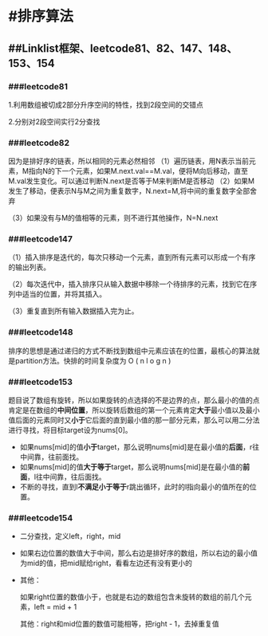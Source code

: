 # #排序算法

## ##Linklist框架、leetcode81、82、147、148、153、154

### ###leetcode81

1.利用数组被切成2部分升序空间的特性，找到2段空间的交错点

2.分别对2段空间实行2分查找

### ###leetcode82

因为是排好序的链表，所以相同的元素必然相邻
（1）遍历链表，用N表示当前元素，M指向N的下一个元素，如果M.next.val==M.val，便将M向后移动，直至M.val发生变化。可以通过判断N.next是否等于M来判断M是否移动
（2）如果M发生了移动，便表示N与M之间为重复数字，N.next=M,将中间的重复数字全部舍弃

（3）如果没有与M的值相等的元素，则不进行其他操作，N=N.next

### ###leetcode147

（1）插入排序是迭代的，每次只移动一个元素，直到所有元素可以形成一个有序的输出列表。

（2）每次迭代中，插入排序只从输入数据中移除一个待排序的元素，找到它在序列中适当的位置，并将其插入。

（3）重复直到所有输入数据插入完为止。

### ###leetcode148

排序的思想是通过递归的方式不断找到数组中元素应该在的位置，最核心的算法就是partition方法。快排的时间复杂度为 O ( n l o g n ) 

### ###leetcode153

题目说了数组有旋转，所以如果旋转的点选择的不是边界的点，那么最小的值的点肯定是在数组的**中间位置**，所以旋转后数组的第一个元素肯定**大于**最小值以及最小值后面的元素同时又**小于**它后面的直到最小值的那一部分元素，那么可以用二分法进行寻找，将目标target设为nums[0]。

- 如果nums[mid]的值**小于**target，那么说明nums[mid]是在最小值的**后面**，r往中间靠，往前面找。
- 如果nums[mid]的值**大于等于**target，那么说明nums[mid]是在最小值的**前面**，l往中间靠，往后面找。
- 不断的寻找，直到l**不满足小于等于**r跳出循环，此时的l指向最小的值所在的位置。

### ###leetcode154

- 二分查找，定义left，right，mid

- 如果右边位置的数值大于中间，那么右边是排好序的数组，所以右边的最小值为mid的值，把mid赋给right，看看左边还有没有更小的

- 其他：

  如果right位置的数值小于，也就是右边的数组包含未旋转的数组的前几个元素，left = mid + 1

  其他：right和mid位置的数值可能相等，把right - 1，去掉重复值